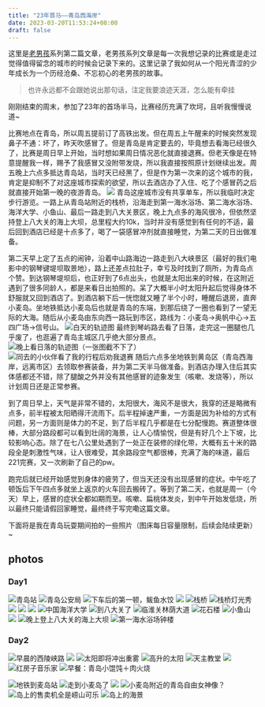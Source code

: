 ```yaml
---
title: "23年首马——青岛西海岸"
date: 2023-03-20T11:53:24+08:00
draft: false
---
```

这里是[老男孩](/oldboy)系列第二篇文章，老男孩系列文章是每一次我想记录的比赛或是走过觉得值得留念的城市的时候会记录下来的。这里记录了我如何从一个阳光青涩的少年成长为一个历经沧桑、不忘初心的老男孩的故事。

> 也许永远都不会跟她说出那句话，注定我要浪迹天涯，怎么能有牵挂


刚刚结束的周末，参加了23年的首场半马，比赛经历充满了坎坷，且听我慢慢说道~

比赛地点在青岛，所以周五提前订了高铁出发。但在周五上午醒来的时候突然发现鼻子不通：坏了，昨天吹感冒了。但是青岛是肯定要去的，毕竟想去看海已经很久了，比赛是周日早上开始，当时想如果周日情况恶化就直接退赛。但老天像是在特意提醒我一样，赐予了我感冒又没附带发烧，所以我直接按照原计划继续出发。周五晚上六点多抵达青岛站，当时天已经黑了，但是作为第一次来的这个城市的我，肯定是抑制不了对这座城市探索的欲望，所以去酒店办了入住、吃了个感冒药之后就直接开始第一晚的夜游青岛。
![](https://s3.bmp.ovh/imgs/2023/03/20/362d6d1cf31dfeae.jpg)
青岛这座城市没有共享单车，所以我临时决定步行游览。一路上从青岛站附近的栈桥，沿海走到第一海水浴场、第二海水浴场、海洋大学、小鱼山、最后一路走到八大关景区，晚上九点多的海风很冷，但依然坚持登上八大关的海上大坝，总里程大约10k，当时并没有感觉到有任何的不适，最后回到酒店已经是十点多了，喝了一袋感冒冲剂就直接睡觉，为第二天的日出做准备。

第二天早上定了五点的闹钟，沿着中山路海边一路走到八大峡景区（最好的我们电影中的钢琴键堤坝取景地），路上还差点拉肚子，幸亏及时找到了厕所，为青岛点个赞。到达钢琴堤坝后，也正好到了6点出头，也就是太阳出来的时候，在这附近遇到了很多同龄人，都是来看日出拍照的。呆了大概半小时太阳升起后觉得身体不舒服就又回到酒店了。到酒店躺下后一恍惚就又睡了半个小时，睡醒后退房，直奔小麦岛。坐地铁抵达小麦岛后也就是青岛的东端，到那后绕了一圈也看到了一望无际的大海。随后从小麦岛由东向西一路玩到市区，路线为：小麦岛->奥帆中心->五四广场->信号山。
![](https://s3.bmp.ovh/imgs/2023/03/20/7bd38854fea56a07.jpg "白天的轨迹图")
最终到琴屿路去看了日落，走完这一圈腿也几乎废了，也逛遍了青岛主城区几乎绝大部分景点。
![](https://s3.bmp.ovh/imgs/2023/03/20/7e0082bb9bbe61c2.jpg "晚上看日落的轨迹图（一张图截不下了）")
![](https://s3.bmp.ovh/imgs/2023/03/20/ab6fc22e15f785a0.jpeg "同去的小伙伴看了我的行程后劝我退赛")
随后六点多坐地铁到黄岛区（青岛西海岸，远离市区）去领取参赛装备，并为第二天半马做准备。到酒店办理入住后其实体感都还不错，除了腿酸之外并没有其他感冒的迹象发生（咳嗽、发烧等），所以计划周日还是正常参赛。

到了周日早上，天气是非常不错的，太阳很大，海风不是很大，我穿的还是略微有点多，前半程被太阳晒得汗流雨下。后半程掉速严重，一方面是因为补给的方式有问题，另一方面则是体力的不足，到了后半程几乎都是在七分配慢跑。赛道整体很棒，大部分路段都可以看到壮阔的海景，让人心情愉悦，但是有好几个上下坡，比较影响心态。除了在七八公里处遇到了一处正在装修的绿化带，大概有五十米的路段全是刺激性气味，让人很难受，其余路段空气都很棒，充满了海的味道，最后221完赛，又一次刷新了自己的pw。

跑完后就已经开始感觉到身体的疲劳了，但当天还没有出现感冒的症状。中午吃了顿饭后下午四点多就坐上返京的火车回去搬砖了。等到了第二天，也就是周一（今天）早上，感冒的症状全都如期而至。咳嗽、扁桃体发炎，到中午开始发低烧，所以最终只能请假回家睡觉，最终终于写完嘞这篇文章。

下面将是我在青岛玩耍期间拍的一些照片（图床每日容量限制，后续会陆续更新）~

## photos

### Day1
![](https://s3.bmp.ovh/imgs/2023/03/20/a18e4cecbab12de1.jpg "青岛站")
![](https://s3.bmp.ovh/imgs/2023/03/20/6ee0b0a3a9c17132.jpg "青岛公安局")
![](https://s3.bmp.ovh/imgs/2023/03/20/65e251e845f332e9.jpg "下车后的第一顿，鲅鱼水饺")
![](https://s3.bmp.ovh/imgs/2023/03/20/20798edbb90449e4.jpg)
![](https://s3.bmp.ovh/imgs/2023/03/20/8d66685056fc3d97.jpg "栈桥")
![](https://s3.bmp.ovh/imgs/2023/03/20/1442bf4501d59ffa.jpg "栈桥灯光秀")
![](https://s3.bmp.ovh/imgs/2023/03/20/631b2012d0e33557.jpg)
![](https://s3.bmp.ovh/imgs/2023/03/20/0f873dce75dfe83c.jpg)
![](https://s3.bmp.ovh/imgs/2023/03/20/4dff233d9c165237.jpg)
![](https://s3.bmp.ovh/imgs/2023/03/20/e639276308e62a8f.jpg "中国海洋大学")
![](https://s3.bmp.ovh/imgs/2023/03/20/12212892726e6960.jpg "到八大关了")
![](https://s3.bmp.ovh/imgs/2023/03/20/e6fda3a34c000f4f.jpg "临淮关林荫大道")
![](https://s3.bmp.ovh/imgs/2023/03/20/eec8072355aa3d3f.jpg "花石楼")
![](https://s3.bmp.ovh/imgs/2023/03/20/d30f0c5bf6206a7c.jpg "小鱼山")
![](https://s3.bmp.ovh/imgs/2023/03/20/7ae2c4772f39ec88.jpg)
![](https://s3.bmp.ovh/imgs/2023/03/20/d3b829be6782bd74.jpg "晚上登上八大关的海上大坝")
![](https://s3.bmp.ovh/imgs/2023/03/20/6e92423d03537ca6.jpg "第一海水浴场钟楼")

### Day2
![](https://s3.bmp.ovh/imgs/2023/03/20/14cdb50a21c32781.jpg "早晨的西陵峡路")
![](https://s3.bmp.ovh/imgs/2023/03/21/d414aa2d92fed58d.jpg)
![](https://s3.bmp.ovh/imgs/2023/03/21/678f7e7673fe5ab3.jpg "太阳即将冲出重雾")
![](https://s3.bmp.ovh/imgs/2023/03/21/1b18037d963d39be.jpg "高升的太阳")
![](https://s3.bmp.ovh/imgs/2023/03/21/fed1e3b87c98043d.jpg "天主教堂")
![](https://s3.bmp.ovh/imgs/2023/03/21/f6b7fc7ba093e098.jpg)
![](https://s3.bmp.ovh/imgs/2023/03/21/2928722ed0ea9998.jpg "红房子音乐家")
![](https://s3.bmp.ovh/imgs/2023/03/21/0d8821dd8822de49.jpg "早餐：青岛小馄饨＋肉火烧")

![](https://s3.bmp.ovh/imgs/2023/03/21/431e99f69d0e3162.jpg "地铁到麦岛站")
![](https://s3.bmp.ovh/imgs/2023/03/21/61eeb2ee98a72bfb.jpg "走到小麦岛了")
![](https://s3.bmp.ovh/imgs/2023/03/21/8924e83f41161c63.jpg)
![](https://s3.bmp.ovh/imgs/2023/03/21/bef221faa5efa0d7.jpg "小麦岛附近的青岛自由女神像？")
![](https://s3.bmp.ovh/imgs/2023/03/21/14be70c2342d69b7.jpg "岛上的售卖机全是崂山可乐")
![](https://s3.bmp.ovh/imgs/2023/03/21/ca60975e6a316550.jpg "岛上的海景")


